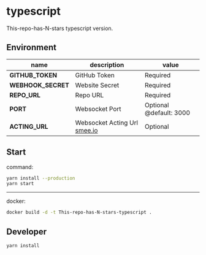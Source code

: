 # typescript

This-repo-has-N-stars typescript version.

## Environment

| name               | description                                      | value                   |
| ------------------ | ------------------------------------------------ | ----------------------- |
| __GITHUB_TOKEN__   | GitHub Token                                     | Required                |
| __WEBHOOK_SECRET__ | Website Secret                                   | Required                |
| __REPO_URL__       | Repo URL                                         | Required                |
| __PORT__           | Websocket Port                                   | Optional @default: 3000 |
| __ACTING_URL__     | Websocket Acting Url [smee.io](https://smee.io/) | Optional                |

## Start

command:

```sh
yarn install --production
yarn start
```

---

docker:

```sh
docker build -d -t This-repo-has-N-stars-typescript .
```

## Developer

```sh
yarn install
```
